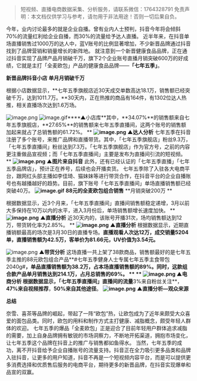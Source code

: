 


>
> 短视频、直播电商数据采集、分析服务，请联系微信：1764328791
> 免责声明：本文档仅供学习与参考，请勿用于非法用途！否则一切后果自负。
> 


今年，业内讨论最多的就是企业自播。曾有业内人士预判，抖音今年将会倾斜70%的流量红利给企业自播，而30%的流量给予达人直播。
近半年来，在抖音单场直播销售过1000万的达人中，蓝V账号的比例显著增加，不少新晋品牌通过抖音找到了品牌营销和销量增长的新阵地。
就注意到一个新晋健康食品品牌，正在通过抖音实现了品牌产品月销破千万，旗下2个企业账号直播月销突破600万的好成绩，它就是主打「全麦欧包」产品的健康食品品牌——**「七年五季」**。

**新晋品牌抖音小店**
**单月月销破千万**


根据小店数据显示，**七年五季旗舰店近30天成交单数高达18.1万，销售额已经突破千万，达到1011.7万。**30天内，正在热推的商品有164件，有1302位达人热推，相关直播场次达到1.6万场。


![image.png](https://cdn.nlark.com/yuque/0/2021/png/97322/1617587042422-b4ee026a-faa4-4f45-8515-d1784c10146f.png#align=left&display=inline&height=635&margin=%5Bobject%20Object%5D&name=image.png&originHeight=1270&originWidth=984&size=542580&status=done&style=none&width=492)
![image.gif](https://cdn.nlark.com/yuque/0/2021/gif/97322/1617587017466-8897dc14-61fc-4c2d-b4cd-acee174f3e3d.gif#align=left&display=inline&height=1&margin=%5Bobject%20Object%5D&name=image.gif&originHeight=1&originWidth=1&size=70&status=done&style=none&width=1)****▲小店库**其中，**34.07%**的销售额来自七年五季旗舰店，**27.65%**的销售额来七年五季直播间，这两个账号的销售额加起来就占了总销售额的61.72%。
**
****![image.png](https://cdn.nlark.com/yuque/0/2021/png/97322/1617587051319-173b9502-3cbe-4488-8456-b35c270b7f33.png#align=left&display=inline&height=187&margin=%5Bobject%20Object%5D&name=image.png&originHeight=374&originWidth=764&size=44500&status=done&style=none&width=382)****
****▲达人分析****
七年五季在抖音注册了多个账号，来推广品牌和直播带货。其中，「七年五季旗舰店」粉丝9.3万，「七年五季直播间」粉丝达到7.3万。「七年五季旗舰店」作为官方号，之前的内容更注重做品宣视频；而「七年五季直播间」主要是发布为直播间引流的短视频。
**
****![image.png](https://cdn.nlark.com/yuque/0/2021/png/97322/1617587059705-6146ba69-ea6b-4ef6-add5-ac2a53fc433e.png#align=left&display=inline&height=402&margin=%5Bobject%20Object%5D&name=image.png&originHeight=804&originWidth=753&size=907921&status=done&style=none&width=376.5)****
****▲图片来自抖音****
此外，还有已经认证的「七年五季直播」「七年五季品牌店」，预计正在养号，后续也会开播卖货。
七年五季除了入驻各大电商平台，跟网红头部主播如李佳琦、猫妹妹等进行带货合作，在抖音平台的企业自播账号也有越播越好的趋势。目前，旗下账号「七年五季直播间」单场直播销售额已经突破40万。
**![image.gif](https://cdn.nlark.com/yuque/0/2021/gif/97322/1617587017518-d2cc239f-c859-40a0-84c8-71372c71f7c6.gif#align=left&display=inline&height=1&margin=%5Bobject%20Object%5D&name=image.gif&originHeight=1&originWidth=1&size=70&status=done&style=none&width=1)**
**88元的全麦欧包组合销售**
**月销突破200万
**


根据数据显示，近3个月来，「七年五季直播间」直播间销售额稳定递增，3月以前大多保持在10万以内的水平，进入3月份后，单场销售额增长速度加快。
**
****![image.png](https://cdn.nlark.com/yuque/0/2021/png/97322/1617587070727-ff7cc1e7-b193-45c0-87bd-d0610fcbe817.png#align=left&display=inline&height=196&margin=%5Bobject%20Object%5D&name=image.png&originHeight=392&originWidth=668&size=117543&status=done&style=none&width=334)****
****▲直播分析****
近30天内的，该账号开播31次，场均销售额达到12万，带货转化率为2.85%。
**
****![image.png](https://cdn.nlark.com/yuque/0/2021/png/97322/1617587083158-5926be8e-da91-454e-bd17-ce1e5c605422.png#align=left&display=inline&height=197&margin=%5Bobject%20Object%5D&name=image.png&originHeight=394&originWidth=676&size=95037&status=done&style=none&width=338)****
****▲直播分析****
根据数据显示，近期直播销额最高的场次是3月30日的直播专场。**直播观看人次达12万，成交销量5204单，直播销售额为42.5万，客单价为81.66元，UV价值为3.54元。**


![image.png](https://cdn.nlark.com/yuque/0/2021/png/97322/1617587093800-5ac58e3d-8589-423c-9b84-e3bf14a10ff0.png#align=left&display=inline&height=310&margin=%5Bobject%20Object%5D&name=image.png&originHeight=620&originWidth=672&size=147362&status=done&style=none&width=336)
****▲带货分析****
这场直播一共上架了38款商品，销售额最好的是七年五季主推的88元欧包组合产品**#七年五季健身人士专属七年五季主食带包2040g#**，单品直播销售额为38.2万，占本场直播销售额的89%。同时，这款组合款产品单月销售达到214.1万，占月总销售的69%。
**
**
****![image.png](https://cdn.nlark.com/yuque/0/2021/png/97322/1617587103409-b754da1b-617f-4383-9fae-2dde7fb5fb46.png#align=left&display=inline&height=685&margin=%5Bobject%20Object%5D&name=image.png&originHeight=1370&originWidth=970&size=707516&status=done&style=none&width=485)****
****▲电商分析****
根据数据显示，「七年五季直播间」直播间的流量**3%来自粉丝关注**，**47%来自视频推荐**，**50%来自其他途径**。
****![image.png](https://cdn.nlark.com/yuque/0/2021/png/97322/1617587113533-e6a8aec0-eb3e-4422-9d85-c1d10f745500.png#align=left&display=inline&height=207&margin=%5Bobject%20Object%5D&name=image.png&originHeight=414&originWidth=668&size=77052&status=done&style=none&width=334)****
****▲直播分析—观众来源****

**总结**


奈雪、喜茶等品牌的崛起，带起了一阵“欧包”热，让欧包成为了近年来颇受大众喜爱的面包品类。同时，欧包的用料和制作方式主打健康、减脂概念，颇受年轻人群体的欢迎。
七年五季的爆品「全麦欧包」正是迎合了目前年轻用户群体追求减脂的需要，加上自身品牌拥有敏锐的市场洞察力，不断地开拓渠道，拥抱市场变化，让七年五季这个品牌在抖音上的推广与销售都如鱼得水。
当然，七年五季的成功，离不开抖音给予企业自播账号的流量支持。抖音正在全力吸引更多品类和品牌入驻抖音，让更多的用户知道，抖音不再是一个短视频内容平台，而是可以提供更多消费选择和优质售后服务的电商平台，期待更多的新晋品牌，在抖音实现爆单和品宣的双赢。
